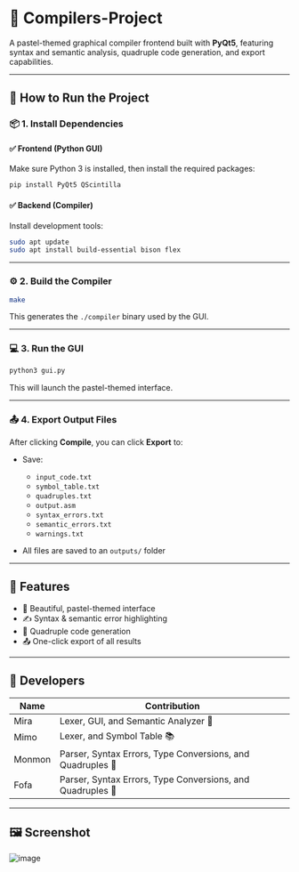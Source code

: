 # 🎀 Compilers-Project

A pastel-themed graphical compiler frontend built with **PyQt5**, featuring syntax and semantic analysis, quadruple code generation, and export capabilities.

---

## 🚀 How to Run the Project

### 📦 1. Install Dependencies

#### ✅ Frontend (Python GUI)

Make sure Python 3 is installed, then install the required packages:

```bash
pip install PyQt5 QScintilla
```

#### ✅ Backend (Compiler)

Install development tools:

```bash
sudo apt update
sudo apt install build-essential bison flex
```

---

### ⚙️ 2. Build the Compiler

```bash
make
```

This generates the `./compiler` binary used by the GUI.

---

### 💻 3. Run the GUI

```bash
python3 gui.py
```

This will launch the pastel-themed interface.

---

### 📤 4. Export Output Files

After clicking **Compile**, you can click **Export** to:

* Save:

  * `input_code.txt`
  * `symbol_table.txt`
  * `quadruples.txt`
  * `output.asm`
  * `syntax_errors.txt`
  * `semantic_errors.txt`
  * `warnings.txt`
* All files are saved to an `outputs/` folder

---

## 🌸 Features

* 💅 Beautiful, pastel-themed interface
* ✍️ Syntax & semantic error highlighting
* 📐 Quadruple code generation
* 📤 One-click export of all results

---

## 🧠 Developers

| Name   | Contribution                     |
| ------ | -------------------------------- |
| Mira   | Lexer, GUI, and Semantic Analyzer 💖    |
| Mimo   | Lexer, and Symbol Table 📚                 |
| Monmon | Parser, Syntax Errors, Type Conversions, and Quadruples 🌺 |
| Fofa   | Parser, Syntax Errors, Type Conversions, and Quadruples 🧮 |

---

## 🖼 Screenshot 
![image](https://github.com/user-attachments/assets/175ac7e9-a5ab-45d5-83ab-5d997e188b32)

